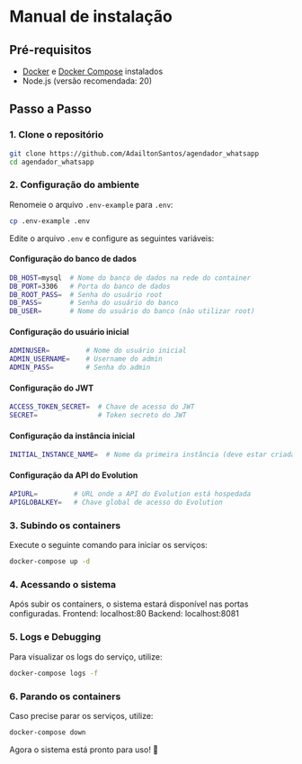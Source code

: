 # Manual de instalação

## Pré-requisitos

- [Docker](https://www.docker.com/get-started) e [Docker Compose](https://docs.docker.com/compose/install/) instalados
- Node.js (versão recomendada: 20)

## Passo a Passo

### 1. Clone o repositório
```sh
git clone https://github.com/AdailtonSantos/agendador_whatsapp
cd agendador_whatsapp
```

### 2. Configuração do ambiente
Renomeie o arquivo `.env-example` para `.env`:
```sh
cp .env-example .env
```

Edite o arquivo `.env` e configure as seguintes variáveis:

#### Configuração do banco de dados
```sh
DB_HOST=mysql  # Nome do banco de dados na rede do container
DB_PORT=3306   # Porta do banco de dados
DB_ROOT_PASS=  # Senha do usuário root
DB_PASS=       # Senha do usuário do banco
DB_USER=       # Nome do usuário do banco (não utilizar root)
```

#### Configuração do usuário inicial
```sh
ADMINUSER=         # Nome do usuário inicial
ADMIN_USERNAME=    # Username do admin
ADMIN_PASS=        # Senha do admin
```

#### Configuração do JWT
```sh
ACCESS_TOKEN_SECRET=  # Chave de acesso do JWT
SECRET=               # Token secreto do JWT
```

#### Configuração da instância inicial
```sh
INITIAL_INSTANCE_NAME=  # Nome da primeira instância (deve estar criada no Evolution)
```

#### Configuração da API do Evolution
```sh
APIURL=         # URL onde a API do Evolution está hospedada
APIGLOBALKEY=   # Chave global de acesso do Evolution
```

### 3. Subindo os containers
Execute o seguinte comando para iniciar os serviços:
```sh
docker-compose up -d
```

### 4. Acessando o sistema
Após subir os containers, o sistema estará disponível nas portas configuradas.
Frontend: localhost:80
Backend: localhost:8081

### 5. Logs e Debugging
Para visualizar os logs do serviço, utilize:
```sh
docker-compose logs -f
```

### 6. Parando os containers
Caso precise parar os serviços, utilize:
```sh
docker-compose down
```

Agora o sistema está pronto para uso! 🚀
